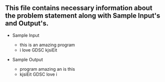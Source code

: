 ## This file contains necessary information about the problem statement along with Sample Input's and Output's.

* Sample Input   
  * this is an amazing program
  * i love GDSC kjsiEit
  
* Sample Output    
  * program amazing an is this
  * kjsiEit GDSC love i
  
 